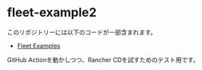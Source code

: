# fleet-example2

このリポジトリーには以下のコードが一部含まれます。

- [Fleet Examples](https://github.com/rancher/fleet-examples)

GitHub Actionを動かしつつ、Rancher CDを試すためのテスト用です。
